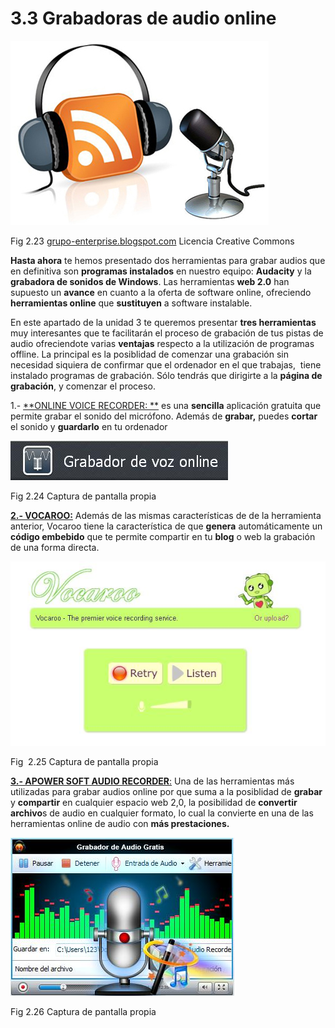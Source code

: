 # 3.3 Grabadoras de audio online


![](img/grabadoras_online_titulo.jpg)


Fig 2.23 [grupo-enterprise.blogspot.com](http://www.google.es/url?sa=i&rct=j&q=&esrc=s&source=images&cd=&cad=rja&docid=pKMojPRFtmvPAM&tbnid=LqjE1CPfhKtMCM:&ved=0CAQQjB0&url=http%3A%2F%2Fgrupo-enterprise.blogspot.com%2F&ei=78SIUpX4H6Ws0QW_n4GIDQ&bvm=bv.56643336,d.d2k&psig=AFQjCNFWrIfhlmejVbwQhWIerfx3ESSd6A&ust=1384781381436765) Licencia Creative Commons

**Hasta ahora** te hemos presentado dos herramientas para grabar audios que en definitiva son **programas instalados** en nuestro equipo: **Audacity** y la **grabadora de sonidos de Windows**. Las herramientas **web 2.0** han supuesto un **avance** en cuanto a la oferta de software online, ofreciendo **herramientas online** que **sustituyen** a software instalable.

En este apartado de la unidad 3 te queremos presentar **tres herramientas** muy interesantes que te facilitarán el proceso de grabación de tus pistas de audio ofreciendote varias **ventajas** respecto a la utilización de programas offline. La principal es la posiblidad de comenzar una grabación sin necesidad siquiera de confirmar que el ordenador en el que trabajas,  tiene instalado programas de grabación. Sólo tendrás que dirigirte a la **página de grabación**, y comenzar el proceso.

1.- [**ONLINE VOICE RECORDER: **](http://online-voice-recorder.com/es/) es una **sencilla** aplicación gratuita que permite grabar el sonido del micrófono. Además de **grabar,** puedes **cortar** el sonido y **guardarlo** en tu ordenador


![](img/grabadora_de_voz_1.JPG)


Fig 2.24 Captura de pantalla propia

[**2.- VOCAROO:**](http://vocaroo.com/) Además de las mismas características de de la herramienta anterior, Vocaroo tiene la característica de que **genera** automáticamente un **código embebido** que te permite compartir en tu **blog** o web la grabación de una forma directa.


![](img/grabadora_de_sonidos_2.JPG)


Fig  2.25 Captura de pantalla propia

[**3.- APOWER SOFT AUDIO RECORDER**:](http://www.apowersoft.es/grabador-de-audio-gratis) Una de las herramientas más utilizadas para grabar audios online por que suma a la posiblidad de **grabar** y **compartir** en cualquier espacio web 2,0, la posibilidad de **convertir archivo**s de audio en cualquier formato, lo cual la convierte en una de las herramientas online de audio con **más prestaciones.**


![](img/grabadora_de_sonidos_3.JPG)


Fig 2.26 Captura de pantalla propia

